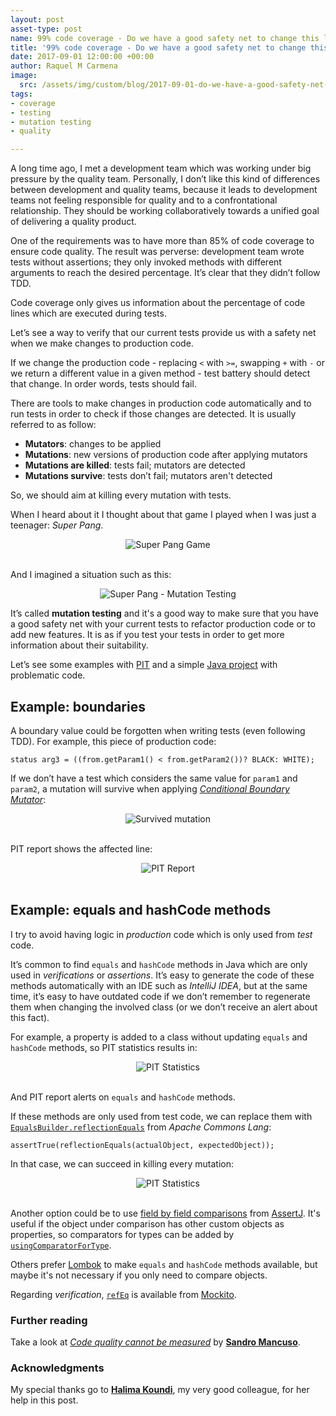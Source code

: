 ```yaml
---
layout: post
asset-type: post
name: 99% code coverage - Do we have a good safety net to change this legacy code?
title: '99% code coverage - Do we have a good safety net to change this legacy code?'
date: 2017-09-01 12:00:00 +00:00
author: Raquel M Carmena
image:
  src: /assets/img/custom/blog/2017-09-01-do-we-have-a-good-safety-net-to-change-this-legacy-code.jpg
tags:
- coverage
- testing
- mutation testing
- quality

---
```

A long time ago, I met a development team which was working under big pressure by the quality team. Personally, I don’t like this kind of differences between development and quality teams, because it leads to development teams not feeling responsible for quality and to a confrontational relationship. They should be working collaboratively towards a unified goal of delivering a quality product.

One of the requirements was to have more than 85% of code coverage to ensure code quality. The result was perverse: development team wrote tests without assertions; they only invoked methods with different arguments to reach the desired percentage. It’s clear that they didn’t follow TDD.

Code coverage only gives us information about the percentage of code lines which are executed during tests. 

Let’s see a way to verify that our current tests provide us with a safety net when we make changes to production code.

If we change the production code - replacing `<` with `>=`, swapping `+` with `-` or we return a different value in a given method - test battery should detect that change. In order words, tests should fail.

There are tools to make changes in production code automatically and to run tests in order to check if those changes are detected. It is usually referred to as follow:

* **Mutators**: changes to be applied
* **Mutations**: new versions of production code after applying mutators
* **Mutations are killed**: tests fail; mutators are detected
* **Mutations survive**: tests don’t fail; mutators aren't detected

So, we should aim at killing every mutation with tests. 

When I heard about it I thought about that game I played when I was just a teenager: _Super Pang_.

<center>
<img src="{{site.baseurl}}/assets/img/custom/blog/2017-09-01-coverage/super-pang-game.jpg" alt="Super Pang Game" class="img img-responsive"/>
</center>
<br/>

And I imagined a situation such as this:

<center>
<img src="{{site.baseurl}}/assets/img/custom/blog/2017-09-01-coverage/super-pang-mutation-testing.jpg" alt="Super Pang - Mutation Testing" class="img img-responsive"/>
</center>

It’s called **mutation testing** and it's a good way to make sure that you have a good safety net with your current tests to refactor production code or to add new features. It is as if you test your tests in order to get more information about their suitability.

Let’s see some examples with <a href="http://pitest.org" target="_blank">PIT</a> and a simple <a href="https://github.com/rachelcarmena/problematic-code" target="_blank">Java project</a> with problematic code.

## Example: boundaries

A boundary value could be forgotten when writing tests (even following TDD). For example, this piece of production code:

```
status arg3 = ((from.getParam1() < from.getParam2())? BLACK: WHITE);
```

If we don’t have a test which considers the same value for `param1` and `param2`, a mutation will survive when applying <a href="http://pitest.org/quickstart/mutators/#CONDITIONALS_BOUNDARY" target="_blank">_Conditional Boundary Mutator_</a>:

<center>
<img src="{{site.baseurl}}/assets/img/custom/blog/2017-09-01-coverage/survived-mutation.png" alt="Survived mutation" class="img img-responsive"/>
</center>
<br/>

PIT report shows the affected line:

<center>
<img src="{{site.baseurl}}/assets/img/custom/blog/2017-09-01-coverage/pit-report-boundaries.jpg" alt="PIT Report" class="img img-responsive"/>
</center>
<br/>

## Example: equals and hashCode methods

I try to avoid having logic in _production_ code which is only used from _test_ code.

It’s common to find `equals` and `hashCode` methods in Java which are only used in _verifications_ or _assertions_. It’s easy to generate the code of these methods automatically with an IDE such as _IntelliJ IDEA_, but at the same time, it’s easy to have outdated code if we don’t remember to regenerate them when changing the involved class (or we don’t receive an alert about this fact).

For example, a property is added to a class without updating `equals` and `hashCode` methods, so PIT statistics results in:

<center>
<img src="{{site.baseurl}}/assets/img/custom/blog/2017-09-01-coverage/pit-statistics.png" alt="PIT Statistics" class="img img-responsive"/>
</center>
<br/>

And PIT report alerts on `equals` and `hashCode` methods.

If these methods are only used from test code, we can replace them with <a href="https://commons.apache.org/proper/commons-lang/apidocs/org/apache/commons/lang3/builder/EqualsBuilder.html#reflectionEquals-java.lang.Object-java.lang.Object-boolean-" target="_blank">`EqualsBuilder.reflectionEquals`</a> from _Apache Commons Lang_:

```
assertTrue(reflectionEquals(actualObject, expectedObject));
```

In that case, we can succeed in killing every mutation:

<center>
<img src="{{site.baseurl}}/assets/img/custom/blog/2017-09-01-coverage/new-pit-statistics.png" alt="PIT Statistics" class="img img-responsive"/>
</center>
<br/>

Another option could be to use <a href="http://joel-costigliola.github.io/assertj/assertj-core-features-highlight.html#field-by-field-comparison" target="_blank">field by field comparisons</a> from <a href="http://joel-costigliola.github.io/assertj/index.html" target="_blank">AssertJ</a>. It's useful if the object under comparison has other custom objects as properties, so comparators for types can be added by <a href="http://joel-costigliola.github.io/assertj/assertj-core-features-highlight.html#field-by-field-recursive" target="_blank">`usingComparatorForType`</a>. 

Others prefer <a href="https://projectlombok.org/features/EqualsAndHashCode" target="_blank">Lombok</a> to make `equals` and `hashCode` methods available, but maybe it's not necessary if you only need to compare objects.

Regarding _verification_, <a href="https://static.javadoc.io/org.mockito/mockito-core/2.8.47/org/mockito/ArgumentMatchers.html#refEq(T,%20java.lang.String...)">`refEq`</a> is available from <a href="http://site.mockito.org" target="_blank">Mockito</a>.

### Further reading 

Take a look at <a href="/2014/12/14/quality-cannot-be-measured">_Code quality cannot be measured_</a> by <a href="/publications/author/sandro-mancuso">**Sandro Mancuso**</a>.

### Acknowledgments

My special thanks go to <a href="/publications/author/halima-koundi">**Halima Koundi**</a>, my very good colleague, for her help in this post.

